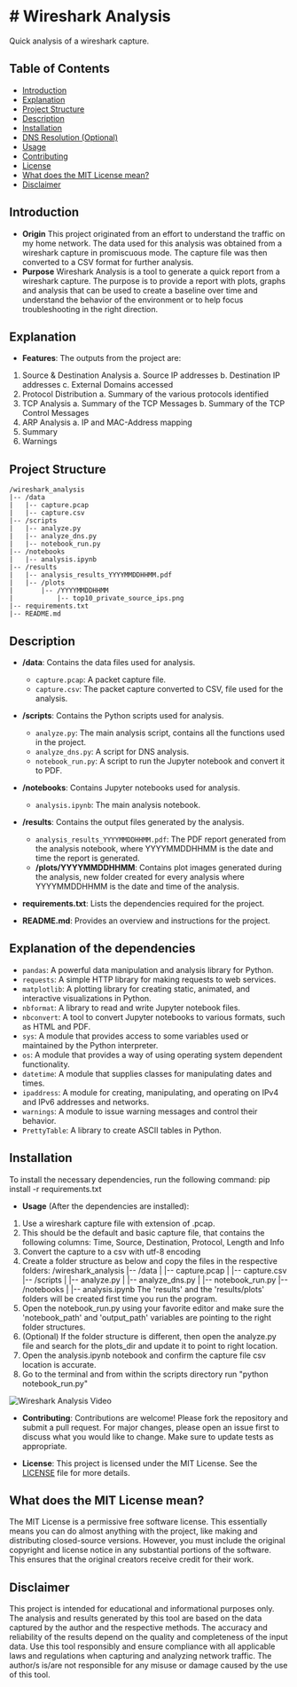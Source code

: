 # # Wireshark Analysis

Quick analysis of a  wireshark capture.

## Table of Contents
- [Introduction](#introduction)
- [Explanation](#explanation)
- [Project Structure](#project-structure)
- [Description](#description)
- [Installation](#installation)
- [DNS Resolution (Optional)](#dns-resolution-optional)
- [Usage](#usage)
- [Contributing](#contributing)
- [License](#license)
- [What does the MIT License mean?](#what-does-the-mit-license-mean)
- [Disclaimer](#disclaimer)

## Introduction
- **Origin**
This project originated from an effort to understand the traffic on my home network. The data used for this analysis was obtained from a wireshark capture in promiscuous mode. The capture file was then converted to a CSV format for further analysis. 
- **Purpose**
Wireshark Analysis is a tool to generate a quick report from a wireshark capture. The purpose is to provide a report with plots, graphs and analysis that can be used to create a baseline over time and understand the behavior of the environment or to help focus troubleshooting in the right direction. 

## Explanation

- **Features**: The outputs from the project are:
1. Source & Destination Analysis
    a. Source IP addresses
    b. Destination IP addresses
    c. External Domains accessed
2. Protocol Distribution
    a. Summary of the various protocols identified
3. TCP Analysis
    a. Summary of the TCP Messages
    b. Summary of the TCP Control Messages
4. ARP Analysis
    a. IP and MAC-Address mapping
5. Summary
6. Warnings

## Project Structure
```
/wireshark_analysis
|-- /data
|   |-- capture.pcap
|   |-- capture.csv
|-- /scripts
|   |-- analyze.py
|   |-- analyze_dns.py
|   |-- notebook_run.py
|-- /notebooks
|   |-- analysis.ipynb
|-- /results
|   |-- analysis_results_YYYYMMDDHHMM.pdf
|   |-- /plots
|       |-- /YYYYMMDDHHMM
|           |-- top10_private_source_ips.png
|-- requirements.txt
|-- README.md
```
## Description

- **/data**: Contains the data files used for analysis.
  - `capture.pcap`: A packet capture file.
  - `capture.csv`: The packet capture converted to CSV, file used for the analysis.

- **/scripts**: Contains the Python scripts used for analysis.
  - `analyze.py`: The main analysis script, contains all the functions used in the project.
  - `analyze_dns.py`: A script for DNS analysis.
  - `notebook_run.py`: A script to run the Jupyter notebook and convert it to PDF.

- **/notebooks**: Contains Jupyter notebooks used for analysis.
  - `analysis.ipynb`: The main analysis notebook.

- **/results**: Contains the output files generated by the analysis.
  - `analysis_results_YYYYMMDDHHMM.pdf`: The PDF report generated from the analysis notebook, where YYYYMMDDHHMM is the date and time the report is generated.
  - **/plots/YYYYMMDDHHMM**: Contains plot images generated during the analysis, new folder created for every analysis where YYYYMMDDHHMM is the date and time of the analysis.
   
- **requirements.txt**: Lists the dependencies required for the project.

- **README.md**: Provides an overview and instructions for the project.

## Explanation of the dependencies
- `pandas`: A powerful data manipulation and analysis library for Python.
- `requests`: A simple HTTP library for making requests to web services.
- `matplotlib`: A plotting library for creating static, animated, and interactive visualizations in Python.
- `nbformat`: A library to read and write Jupyter notebook files.
- `nbconvert`: A tool to convert Jupyter notebooks to various formats, such as HTML and PDF.
- `sys`: A module that provides access to some variables used or maintained by the Python interpreter.
- `os`: A module that provides a way of using operating system dependent functionality.
- `datetime`: A module that supplies classes for manipulating dates and times.
- `ipaddress`: A module for creating, manipulating, and operating on IPv4 and IPv6 addresses and networks.
- `warnings`: A module to issue warning messages and control their behavior.
- `PrettyTable`: A library to create ASCII tables in Python.

## Installation
To install the necessary dependencies, run the following command:
pip install -r requirements.txt

- **Usage** (After the dependencies are installed): 
1. Use a wireshark capture file with extension of .pcap.
2. This should be the default and basic capture file, that contains the following columns: Time, Source, Destination, Protocol, Length and Info
3. Convert the capture to a csv with utf-8 encoding
4. Create a folder structure as below and copy the files in the respective folders:
/wireshark_analysis
|-- /data
|   |-- capture.pcap
|   |-- capture.csv
|-- /scripts
|   |-- analyze.py
|   |-- analyze_dns.py
|   |-- notebook_run.py
|-- /notebooks
|   |-- analysis.ipynb
The 'results' and the 'results/plots' folders will be created first time you run the program.
5. Open the notebook_run.py using your favorite editor and make sure the 'notebook_path' and 'output_path' variables are pointing to the right folder structures. 
6. (Optional) If the folder structure is different, then open the analyze.py file and search for the plots_dir and update it to point to right location.
7. Open the analysis.ipynb notebook and confirm the capture file csv location is accurate.
8. Go to the terminal and from within the scripts directory run "python notebook_run.py"

![Wireshark Analysis Video](https://github.com/Bytes0x400/wireshark_analysis/blob/capture.gif)

- **Contributing**: Contributions are welcome! Please fork the repository and submit a pull request. For major changes, please open an issue first to discuss what you would like to change. Make sure to update tests as appropriate.

- **License**: This project is licensed under the MIT License. See the [LICENSE](https://opensource.org/licenses/MIT) file for more details.

## What does the MIT License mean?
The MIT License is a permissive free software license. This essentially means you can do almost anything with the project, like making and distributing closed-source versions. However, you must include the original copyright and license notice in any substantial portions of the software. This ensures that the original creators receive credit for their work.

## Disclaimer

This project is intended for educational and informational purposes only. The analysis and results generated by this tool are based on the data captured by the author and the respective methods. The accuracy and reliability of the results depend on the quality and completeness of the input data. Use this tool responsibly and ensure compliance with all applicable laws and regulations when capturing and analyzing network traffic. The author/s is/are not responsible for any misuse or damage caused by the use of this tool.
